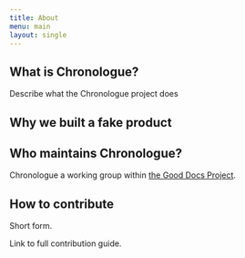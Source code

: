 ```yaml
---
title: About
menu: main
layout: single
---
```


## What is Chronologue?
Describe what the Chronologue project does

## Why we built a fake product


## Who maintains Chronologue?
Chronologue a working group within [the Good Docs Project](https://thegooddocsproject.dev/). 

## How to contribute

Short form. 

Link to full contribution guide. 